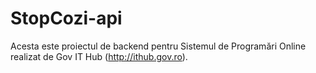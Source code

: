 # StopCozi-api
Acesta este proiectul de backend pentru Sistemul de Programări Online realizat de Gov IT Hub (http://ithub.gov.ro).

